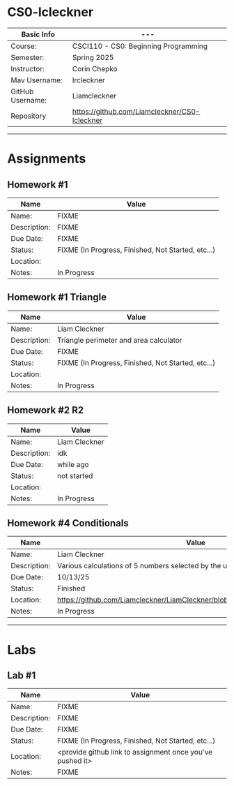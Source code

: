 # CS0-lcleckner
| Basic Info | --- |
| --- | ---|
| Course: | CSCI110 - CS0: Beginning Programming |
| Semester: | Spring 2025 |
| Instructor: | Corin Chepko |
| Mav Username: | lrcleckner |
| GitHub Username: | Liamcleckner |
| Repository | https://github.com/Liamcleckner/CS0-lcleckner |
_______________________________________________________________________________________________________________
# Assignments
## Homework #1
| Name | Value |
| --- | --- |
| Name: | FIXME |
| Description: | FIXME |
| Due Date: | FIXME |
| Status: | FIXME (In Progress, Finished, Not Started, etc...) |
| Location: | <provide github link to assignment> |
| Notes: | In Progress|

## Homework #1 Triangle
| Name | Value |
| --- | --- |
| Name: | Liam Cleckner |
| Description: | Triangle perimeter and area calculator |
| Due Date: | FIXME |
| Status: | FIXME (In Progress, Finished, Not Started, etc...) |
| Location: | <provide github link to assignment> |
| Notes: | In Progress|

## Homework #2 R2
| Name | Value |
| --- | --- |
| Name: | Liam Cleckner |
| Description: | idk |
| Due Date: | while ago |
| Status: | not started |
| Location: | <provide github link to assignment> |
| Notes: | In Progress|


## Homework #4 Conditionals
| Name | Value |
| --- | --- |
| Name: | Liam Cleckner |
| Description: | Various calculations of 5 numbers selected by the user |
| Due Date: | 10/13/25 |
| Status: | Finished |
| Location: | https://github.com/Liamcleckner/LiamCleckner/blob/main/Conditional/Condtional.py |
| Notes: | In Progress|
_______________________________________________________________________________________________________________
# Labs
## Lab #1
| Name | Value |
| --- | --- |
| Name: | FIXME |
| Description: | FIXME |
| Due Date: | FIXME |
| Status: | FIXME (In Progress, Finished, Not Started, etc...) |
| Location: | <provide github link to assignment once you've pushed it> |
| Notes: | FIXME |
